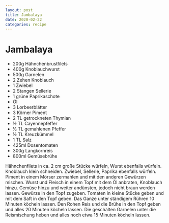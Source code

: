 ```yaml
---
layout: post
title: Jambalaya
date: 2020-02-22
categories: recipe
---
```

# Jambalaya

- 200g Hähnchenbrustfilets
- 400g Knoblauchwurst
- 500g Garnelen
- 2 Zehen Knoblauch
- 1 Zwiebel
- 2 Stangen Sellerie
- 1 grüne Paprikaschote
- Öl
- 3 Lorbeerblätter
- 3 Körner Piment
- 2 TL getrockneten Thymian
-  ½ TL Cayennepfeffer
- ½ TL gemahlenen Pfeffer
- ½ TL Kreuzkümmel
- 1 TL Salz
- 425ml Dosentomaten
- 300g Langkornreis
- 800ml Gemüsebrühe

Hähnchenfilets in ca. 2 cm große Stücke würfeln, Wurst ebenfalls würfeln.
Knoblauch klein schneiden.
Zwiebel, Sellerie, Paprika ebenfalls würfeln.
Piment in einem Mörser zermahlen und mit den anderen Gewürzen mischen.
Wurst und Fleisch in einem Topf mit dem Öl anbraten, Knoblauch hinzu.
Gemüse hinzu und weiter andünsten, jedoch nicht braun werden lassen.
Gewürze in den Topf zugeben.
Tomaten in kleine Stücke geben und mit dem Saft in den Topf geben.
Das Ganze unter ständigem Rühren 10 Minuten köcheln lassen.
Den Rohen Reis und die Brühe in den Topf geben und alles 20 Minuten köcheln lassen.
Die geschälten Garnelen unter die Reismischung heben und alles noch etwa 15 Minuten köcheln lassen.
